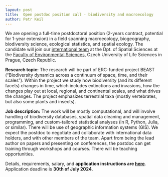 ```yaml
---
layout: post
title:  Open postdoc position call - biodiversity and macroecology
author: Petr Keil
---
```


We are opening a full-time postdoctoral position (2-years contract, potential for 1-year extension) in a field spanning macroecology, biogeography, biodiversity science, ecological statistics, and spatial ecology. The candidate will join our [international team](https://petrkeil.github.io/team) at the Dpt. of Spatial Sciences at the [Faculty of Environmental Sciences](https://www.fzp.czu.cz/en), Czech University of Life Sciences in Prague, Czech Republic.

**Research topic:** The research will be part of ERC-funded project BEAST (“Biodiversity dynamics across a continuum of space, time, and their scales”). Within the project we study how biodiversity (and its different facets) changes in time, which includes extinctions and invasions, how the changes play out at local, regional, and continental scales, and what drives the changes. The project emphasizes terrestrial taxa (mostly vertebrates, but also some plants and insects). 

**Job description:** The work will be mostly computational, and will involve handling of biodiversity databases, spatial data cleaning and management, programming, and custom-tailored statistical analyses (in R, Python, Julia, or similar). There will be use of geographic information systems (GIS). We expect the postdoc to negotiate and collaborate with international data holders, and with other members of the team. Apart from being the lead author on papers and presenting on conferences, the postdoc can get training through workshops and courses. There will be teaching opportunities.

Details, requirements, salary, and **application instructions are [here](https://raw.githubusercontent.com/petrkeil/petrkeil.github.io/gh-pages/pdfs/jobs/Postdoc_Keil_CZU_2024.pdf)**. Application deadline is **30th of July 2024**.





